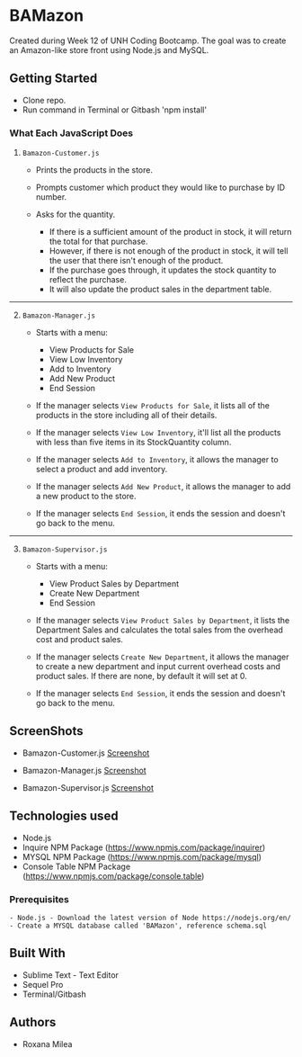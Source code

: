 # BAMazon

Created during Week 12 of UNH Coding Bootcamp. The goal was to create an Amazon-like store front using Node.js and MySQL.

## Getting Started

- Clone repo.
- Run command in Terminal or Gitbash 'npm install'


### What Each JavaScript Does

1. `Bamazon-Customer.js`

    * Prints the products in the store.

    * Prompts customer which product they would like to purchase by ID number.

    * Asks for the quantity.

      * If there is a sufficient amount of the product in stock, it will return the total for that purchase.
      * However, if there is not enough of the product in stock, it will tell the user that there isn't enough of the product.
      * If the purchase goes through, it updates the stock quantity to reflect the purchase.
      * It will also update the product sales in the department table.

-----------------------

2. `Bamazon-Manager.js`

    * Starts with a menu:
        * View Products for Sale
        * View Low Inventory
        * Add to Inventory
        * Add New Product
        * End Session

    * If the manager selects `View Products for Sale`, it lists all of the products in the store including all of their details.

    * If the manager selects `View Low Inventory`, it'll list all the products with less than five items in its StockQuantity column.

    * If the manager selects `Add to Inventory`, it allows the manager to select a product and add inventory.

    * If the manager selects `Add New Product`, it allows the manager to add a new product to the store.

    * If the manager selects `End Session`, it ends the session and doesn't go back to the menu.

-----------------------

3. `Bamazon-Supervisor.js`

    * Starts with a menu:
        * View Product Sales by Department
        * Create New Department
        * End Session

    * If the manager selects `View Product Sales by Department`, it lists the Department Sales and calculates the total sales from the overhead cost and product sales.

    * If the manager selects `Create New Department`, it allows the manager to create a new department and input current overhead costs and product sales. If there are none, by default it will set at 0.

    * If the manager selects `End Session`, it ends the session and doesn't go back to the menu.

## ScreenShots

* Bamazon-Customer.js [Screenshot]()

* Bamazon-Manager.js [Screenshot]()

* Bamazon-Supervisor.js [Screenshot]()


## Technologies used
- Node.js
- Inquire NPM Package (https://www.npmjs.com/package/inquirer)
- MYSQL NPM Package (https://www.npmjs.com/package/mysql)
- Console Table NPM Package (https://www.npmjs.com/package/console.table)

### Prerequisites

```
- Node.js - Download the latest version of Node https://nodejs.org/en/
- Create a MYSQL database called 'BAMazon', reference schema.sql
```

## Built With

* Sublime Text - Text Editor
* Sequel Pro
* Terminal/Gitbash

## Authors

* Roxana Milea